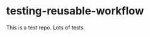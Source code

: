 # testing-reusable-workflow

This is a test repo. Lots of tests.

<!-- START thoughtbot/templates/footer.md -->
<!-- END thoughtbot/templates/footer.md -->
